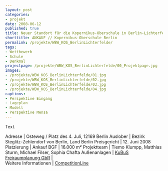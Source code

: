 ```yaml
---
layout: post
categories:
- projekt
date: 2008-06-12
published: true
title: Neuer Standort für die Kopernikus-Oberschule in Berlin-Lichterfelde
shorttitle: ANKAUF // Kopernikus-Oberschule Berlin
permalink: /projekte/WBW_KOS_BerlinLichterfelde/
tags: 
- Wettbewerb
- Schule
- Denkmal
projectpage: /projekte/WBW_KOS_BerlinLichterfelde/00_Projektpage.jpg
images:
- /projekte/WBW_KOS_BerlinLichterfelde/01.jpg
- /projekte/WBW_KOS_BerlinLichterfelde/02.jpg
- /projekte/WBW_KOS_BerlinLichterfelde/03.jpg
- /projekte/WBW_KOS_BerlinLichterfelde/04.jpg
captions:
- Perspektive Eingang
- Lageplan
- Modell
- Perspektive Mensa
---
```

Text.

Adresse				|	Osteweg / Platz des 4. Juli, 12169 Berlin
Auslober			|	Bezirk Steglitz-Zehlendorf von Berlin, Land Berlin
Preisgericht		|	12. Juni 2008
Platzierung			|	Ankauf
BGF					|	16.000 m²
Projektteam			|	Tiemo Klumpp, Matthias Sturm, Michael Filser, Sophia Chafta
Außenanlagen		|	[KuBuS Freiraumplanung GbR](http://www.kubus-freiraum.de)
                            |    
Weitere Informationen       |   [CompetitionLine](https://www.competitionline.com/de/beitraege/18821)
